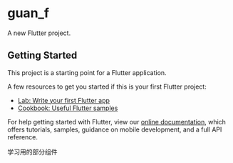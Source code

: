 <!--
 * @Descripttion: 
 * @version: 
 * @Author: guanxiaoxin
 * @Date: 2021-12-28 10:33:01
 * @LastEditors: guanxiaoxin
 * @LastEditTime: 2022-01-17 17:01:55
 * @FilePath: /guan_f/README.md
-->
# guan_f

A new Flutter project.

## Getting Started

This project is a starting point for a Flutter application.

A few resources to get you started if this is your first Flutter project:

- [Lab: Write your first Flutter app](https://flutter.dev/docs/get-started/codelab)
- [Cookbook: Useful Flutter samples](https://flutter.dev/docs/cookbook)

For help getting started with Flutter, view our
[online documentation](https://flutter.dev/docs), which offers tutorials,
samples, guidance on mobile development, and a full API reference.


学习用的部分组件
